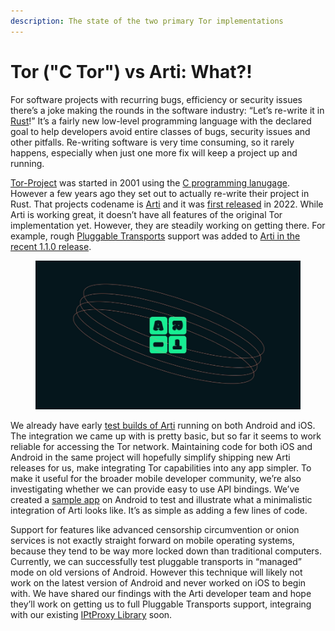 ```yaml
---
description: The state of the two primary Tor implementations
---
```


# Tor ("C Tor") vs Arti: What?!

For software projects with recurring bugs, efficiency or security issues there’s a joke making the rounds in the software industry: “Let’s re-write it in [Rust](https://en.wikipedia.org/wiki/Rust\_\(programming\_language\))!” It’s a fairly new low-level programming language with the declared goal to help developers avoid entire classes of bugs, security issues and other pitfalls. Re-writing software is very time consuming, so it rarely happens, especially when just one more fix will keep a project up and running.

[Tor-Project](https://torproject.org/) was started in 2001 using the [C programming lanugage](https://en.wikipedia.org/wiki/C\_\(programming\_language\)). However a few years ago they set out to actually re-write their project in Rust. That projects codename is [Arti](https://arti.torproject.org/) and it was [first released](https://blog.torproject.org/arti\_100\_released/) in 2022. While Arti is working great, it doesn’t have all features of the original Tor implementation yet. However, they are steadily working on getting there. For example, rough [Pluggable Transports](https://www.pluggabletransports.info/) support was added to [Arti in the recent 1.1.0 release](https://blog.torproject.org/arti\_111\_released/).

<figure><img src=".gitbook/assets/image (4).png" alt=""><figcaption></figcaption></figure>

We already have early [test builds of Arti](https://gitlab.com/guardianproject/arti-mobile-ex/) running on both Android and iOS. The integration we came up with is pretty basic, but so far it seems to work reliable for accessing the Tor network. Maintaining code for both iOS and Android in the same project will hopefully simplify shipping new Arti releases for us, make integrating Tor capabilities into any app simpler. To make it useful for the broader mobile developer community, we’re also investigating whether we can provide easy to use API bindings. We’ve created a [sample app](https://gitlab.com/guardianproject/arti-mobile-ex/-/tree/main/android/sample) on Android to test and illustrate what a minimalistic integration of Arti looks like. It’s as simple as adding a few lines of code.

Support for features like advanced censorship circumvention or onion services is not exactly straight forward on mobile operating systems, because they tend to be way more locked down than traditional computers. Currently, we can successfully test pluggable transports in “managed” mode on old versions of Android. However this technique will likely not work on the latest version of Android and never worked on iOS to begin with. We have shared our findings with the Arti developer team and hope they’ll work on getting us to full Pluggable Transports support, integraing with our existing [IPtProxy Library](https://gitlab.com/guardianproject/IPtProxy) soon.
